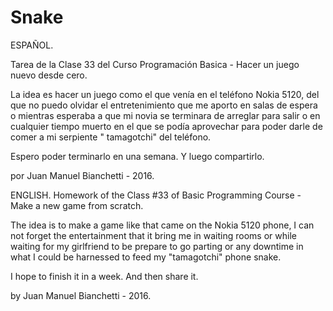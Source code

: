 # Snake

ESPAÑOL.

Tarea de la Clase 33 del Curso Programación Basica - Hacer un juego nuevo desde cero.

La idea es hacer un juego como el que venía en el teléfono Nokia 5120, del que no puedo olvidar el entretenimiento que me aporto en salas de espera o mientras esperaba a que mi novia se terminara de arreglar para salir o en cualquier tiempo muerto en el que se podía aprovechar para poder darle de comer a mi serpiente " tamagotchi" del teléfono.

Espero poder terminarlo en una semana. Y luego compartirlo. 

por Juan Manuel Bianchetti - 2016.


ENGLISH.
Homework of the Class #33 of Basic Programming Course - Make a new game from scratch.

The idea is to make a game like that came on the Nokia 5120 phone, I can not forget the entertainment that it bring me in waiting rooms or while waiting for my girlfriend to be prepare to go parting or any downtime in what I could be harnessed to feed my "tamagotchi" phone snake.

I hope to finish it in a week. And then share it.

by Juan Manuel Bianchetti - 2016.

